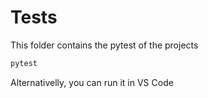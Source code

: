 # Tests

This folder contains the pytest of the projects

   ```bash
   pytest
   ```

Alternativelly, you can run it in VS Code

